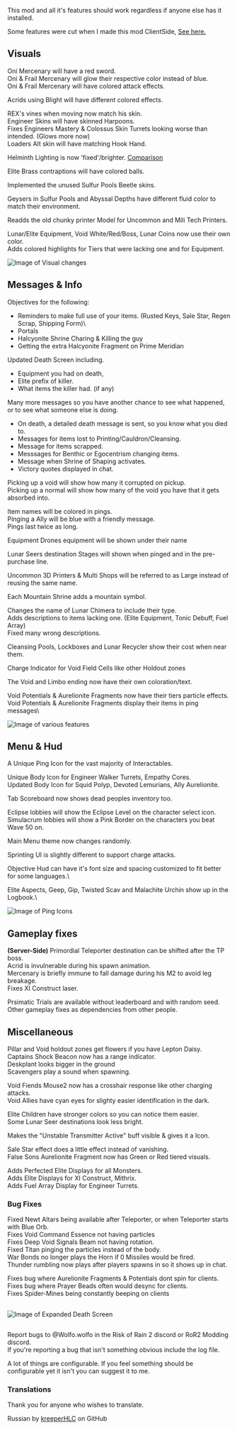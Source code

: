 This mod and all it's features should work regardless if anyone else has it installed.

Some features were cut when I made this mod ClientSide, [See here.](https://thunderstore.io/package/Wolfo/WolfoQoL_OptionalExtras/)

## Visuals
Oni Mercenary will have a red sword.\
Oni & Frail Mercenary will glow their respective color instead of blue.\
Oni & Frail Mercenary will have colored attack effects.

Acrids using Blight will have different colored effects.

REX's vines when moving now match his skin.\
Engineer Skins will have skinned Harpoons.\
Fixes Engineers Mastery & Colossus Skin Turrets looking worse than intended. (Glows more now)\
Loaders Alt skin will have matching Hook Hand.

Helminth Lighting is now 'fixed'/brighter. [Comparison](https://github.com/WolfoIsBestWolf/ror2-WolfoQualityOfLife/blob/main/modPageImages/helminth.png?raw=true)

Elite Brass contraptions will have colored balls.

Implemented the unused Sulfur Pools Beetle skins.

Geysers in Sulfur Pools and Abyssal Depths have different fluid color to match their environment.

Readds the old chunky printer Model for Uncommon and Mili Tech Printers.

Lunar/Elite Equipment, Void White/Red/Boss, Lunar Coins now use their own color.\
Adds colored highlights for Tiers that were lacking one and for Equipment.


![Image of Visual changes](https://raw.githubusercontent.com/WolfoIsBestWolf/ror2-WolfoQualityoLlife/main/modPageImages/wqolFeatures2.png)


## Messages & Info
Objectives for the following:
- Reminders to make full use of your items. (Rusted Keys, Sale Star, Regen Scrap, Shipping Form)\
- Portals
- Halcyonite Shrine Charing & Killing the guy
- Getting the extra Halcyonite Fragment on Prime Meridian

Updated Death Screen including.
- Equipment you had on death,
- Elite prefix of killer.
- What items the killer had. (if any)

Many more messages so you have another chance to see what happened, or to see what someone else is doing.
- On death, a detailed death message is sent, so you know what you died to.
- Messages for items lost to Printing/Cauldron/Cleansing.
- Message for items scrapped.
- Messsages for Benthic or Egocentrism changing items.
- Message when Shrine of Shaping activates.
- Victory quotes displayed in chat.
 

Picking up a void will show how many it corrupted on pickup.\
Picking up a normal will show how many of the void you have that it gets absorbed into.

Item names will be colored in pings.\
Pinging a Ally will be blue with a friendly message.\
Pings last twice as long.

Equipment Drones equipment will be shown under their name

Lunar Seers destination Stages will shown when pinged and in the pre-purchase line.

Uncommon 3D Printers & Multi Shops will be referred to as Large instead of reusing the same name.

Each Mountain Shrine adds a mountain symbol.
 
Changes the name of Lunar Chimera to include their type.\
Adds descriptions to items lacking one. (Elite Equipment, Tonic Debuff, Fuel Array)\
Fixed many wrong descriptions.

Cleansing Pools, Lockboxes and Lunar Recycler show their cost when near them.

Charge Indicator for Void Field Cells like other Holdout zones

The Void and Limbo ending now have their own coloration/text.

Void Potentials & Aurelionite Fragments now have their tiers particle effects.\
Void Potentials & Aurelionite Fragments display their items in ping messages\

![Image of various features](https://raw.githubusercontent.com/WolfoIsBestWolf/ror2-WolfoQualityoLlife/main/modPageImages/wqolFeatures1.png)
## Menu & Hud
A Unique Ping Icon for the vast majority of Interactables.

Unique Body Icon for Engineer Walker Turrets, Empathy Cores.\
Updated Body Icon for Squid Polyp, Devoted Lemurians, Ally Aurelionite.

Tab Scoreboard now shows dead peoples inventory too.  

Eclipse lobbies will show the Eclipse Level on the character select icon.\
Simulacrum lobbies will show a Pink Border on the characters you beat Wave 50 on.

Main Menu theme now changes randomly.

Sprinting UI is slightly different to support charge attacks.

Objective Hud can have it's font size and spacing customized to fit better for some languages.\


Elite Aspects, Geep, Gip, Twisted Scav and Malachite Urchin show up in the Logbook.\

![Image of Ping Icons](https://raw.githubusercontent.com/WolfoIsBestWolf/ror2-WolfoQualityoLlife/main/modPageImages/wqolPingIcons.png)
## Gameplay fixes
<b>(Server-Side)</b>
Primordial Teleporter destination can be shifted after the TP boss.\
Acrid is invulnerable during his spawn animation.\
Mercenary is briefly immune to fall damage during his M2 to avoid leg breakage.\
Fixes XI Construct laser. 

Prsimatic Trials are available without leaderboard and with random seed.\
Other gameplay fixes as dependencies from other people. 

## Miscellaneous
Pillar and Void holdout zones get flowers if you have Lepton Daisy.\
Captains Shock Beacon now has a range indicator.\
Deskplant looks bigger in the ground\
Scavengers play a sound when spawning.

Void Fiends Mouse2 now has a crosshair response like other charging attacks.\
Void Allies have cyan eyes for slighty easier identification in the dark.

Elite Children have stronger colors so you can notice them easier.\
Some Lunar Seer destinations look less bright.

Makes the "Unstable Transmitter Active" buff visible & gives it a Icon.

Sale Star effect does a little effect instead of vanishing.\
False Sons Aurelionite Fragment now has Green or Red tiered visuals.

Adds Perfected Elite Displays for all Monsters.\
Adds Elite Displays for XI Construct, Mithrix.\
Adds Fuel Array Display for Engineer Turrets.


### Bug Fixes
Fixed Newt Altars being available after Teleporter, or when Teleporter starts with Blue Orb.\
Fixes Void Command Essence not having particles\
Fixes Deep Void Signals Beam not having rotation.\
Fixed Titan pinging the particles instead of the body.\
War Bonds no longer plays the Horn if 0 Missiles would be fired.\
Thunder rumbling now plays after players spawns in so it shows up in chat.

Fixes bug where Aurelionite Fragments & Potentials dont spin for clients.\
Fixes bug where Prayer Beads often would desync for clients.\
Fixes Spider-Mines being constantly beeping on clients

##
![Image of Expanded Death Screen](https://raw.githubusercontent.com/WolfoIsBestWolf/ror2-WolfoQualityoLlife/main/modPageImages/wqolDeath.png)


##
Report bugs to @Wolfo.wolfo in the Risk of Rain 2 discord or RoR2 Modding discord.\
If you're reporting a bug that isn't something obvious include the log file.

A lot of things are configurable. If you feel something should be configurable yet it isn't you can suggest it to me.



### Translations
Thank you for anyone who wishes to translate.

Russian by [kreeperHLC](https://github.com/kreeperHLC) on GitHub



